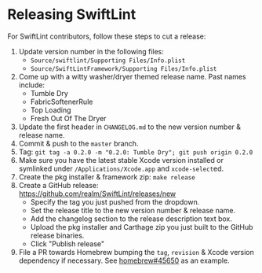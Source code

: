 # Releasing SwiftLint

For SwiftLint contributors, follow these steps to cut a release:

1. Update version number in the following files:
    * `Source/swiftlint/Supporting Files/Info.plist`
    * `Source/SwiftLintFramework/Supporting Files/Info.plist`
2. Come up with a witty washer/dryer themed release name. Past names include:
    * Tumble Dry
    * FabricSoftenerRule
    * Top Loading
    * Fresh Out Of The Dryer
3. Update the first header in `CHANGELOG.md` to the new version number & release
   name.
4. Commit & push to the `master` branch.
5. Tag: `git tag -a 0.2.0 -m "0.2.0: Tumble Dry"; git push origin 0.2.0`
6. Make sure you have the latest stable Xcode version installed or symlinked
   under `/Applications/Xcode.app` and `xcode-select`ed.
7. Create the pkg installer & framework zip: `make release`
8. Create a GitHub release: https://github.com/realm/SwiftLint/releases/new
    * Specify the tag you just pushed from the dropdown.
    * Set the release title to the new version number & release name.
    * Add the changelog section to the release description text box.
    * Upload the pkg installer and Carthage zip you just built to the GitHub
      release binaries.
    * Click "Publish release"
9. File a PR towards Homebrew bumping the `tag`, `revision` & Xcode version
   dependency if necessary.
   See [homebrew#45650](https://github.com/Homebrew/homebrew/pull/45650) as an
   example.
